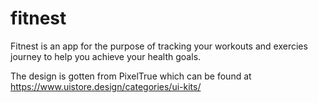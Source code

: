 # fitnest

Fitnest is an app for the purpose of tracking your workouts and exercies journey to help you achieve your health goals.

The design is gotten from PixelTrue which can be found at https://www.uistore.design/categories/ui-kits/
